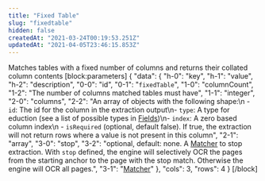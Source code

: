 ```yaml
---
title: "Fixed Table"
slug: "fixedtable"
hidden: false
createdAt: "2021-03-24T00:19:53.251Z"
updatedAt: "2021-04-05T23:46:15.853Z"
---
```

Matches tables with a fixed number of columns and returns their collated column contents
[block:parameters]
{
  "data": {
    "h-0": "key",
    "h-1": "value",
    "h-2": "description",
    "0-0": "id",
    "0-1": "`fixedTable`",
    "1-0": "columnCount",
    "1-2": "The number of columns matched tables must have",
    "1-1": "integer",
    "2-0": "columns",
    "2-2": "An array of objects with the following shape:\n - `id`: The id for the column in the extraction output\n- `type`: A type for eduction (see a list of possible types in [Fields](ref:fields))\n- `index`: A zero based column index\n - `isRequired` (optional, default false). If true, the extraction will not return rows where a value is not present in this column",
    "2-1": "array",
    "3-0": "stop",
    "3-2": "optional, default: none. A [Matcher](ref:matcher) to stop extraction. With `stop` defined, the engine will selectively OCR the pages from the starting anchor to the page with the stop match. Otherwise the engine will OCR all pages.",
    "3-1": "[Matcher](ref:matcher)"
  },
  "cols": 3,
  "rows": 4
}
[/block]